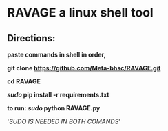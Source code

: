 # RAVAGE a linux shell tool

## Directions:
**paste commands in shell in order,**

**git clone https://github.com/Meta-bhsc/RAVAGE.git**

**cd RAVAGE**

**_sudo_ pip install -r requirements.txt**

**to run: _sudo_ python RAVAGE.py**

'*SUDO IS NEEDED IN BOTH COMANDS*'

